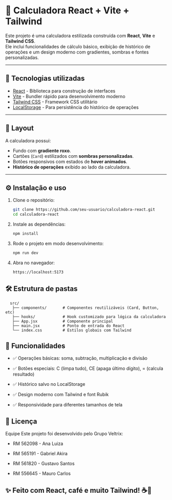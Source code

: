 # 🧮 Calculadora React + Vite + Tailwind

Este projeto é uma calculadora estilizada construída com **React**, **Vite** e **Tailwind CSS**.  
Ele inclui funcionalidades de cálculo básico, exibição de histórico de operações e um design moderno com gradientes, sombras e fontes personalizadas.

---

## 🚀 Tecnologias utilizadas

- [React](https://react.dev/) - Biblioteca para construção de interfaces
- [Vite](https://vitejs.dev/) - Bundler rápido para desenvolvimento moderno
- [Tailwind CSS](https://tailwindcss.com/) - Framework CSS utilitário
- [LocalStorage](https://developer.mozilla.org/pt-BR/docs/Web/API/Window/localStorage) - Para persistência do histórico de operações

---

## 📸 Layout

A calculadora possui:
- Fundo com **gradiente roxo**.
- Cartões (`Card`) estilizados com **sombras personalizadas**.
- Botões responsivos com estados de **hover animados**.
- **Histórico de operações** exibido ao lado da calculadora.

---

## ⚙️ Instalação e uso

1. Clone o repositório:
   ```bash
   git clone https://github.com/seu-usuario/calculadora-react.git
   cd calculadora-react
2. Instale as dependências:

    ```bash
    npm install
    ```
3. Rode o projeto em modo desenvolvimento:

   ```bash
   npm run dev
    ```
    
4. Abra no navegador:
    ```bash
    https://localhost:5173
    ```
## 🛠 Estrutura de pastas
    
      src/
       ├── components/       # Componentes reutilizáveis (Card, Button, etc)
       ├── hooks/            # Hook customizado para lógica da calculadora
       ├── App.jsx           # Componente principal
       ├── main.jsx          # Ponto de entrada do React
       └── index.css         # Estilos globais com Tailwind
    


## 🧩 Funcionalidades
  * ✅ Operações básicas: soma, subtração, multiplicação e divisão

  * ✅ Botões especiais: C (limpa tudo), CE (apaga último dígito), = (calcula resultado)

  * ✅ Histórico salvo no LocalStorage

  * ✅ Design moderno com Tailwind e font Rubik

  * ✅ Responsividade para diferentes tamanhos de tela

## 📜 Licença

Equipe Este projeto foi desenvolvido pelo Grupo Veltrix:

  * RM 562098 - Ana Luiza

  * RM 565191 - Gabriel Akira 

  * RM 561820 - Gustavo Santos 

  * RM 556645 - Mauro Carlos

## ✨ Feito com React, café e muito Tailwind! ☕💜
